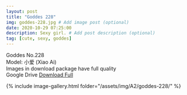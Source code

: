 ```yaml
---
layout: post
title: "Goddes 228"
img: goddes-228.jpg # Add image post (optional)
date: 2020-10-29 07:25:00
description: Sexy girl. # Add post description (optional)
tag: [cute, sexy, goddes]
---
```

Goddes No.228  
Model: 小爱 (Xiao Ai)              
Images in download package have full quality                    
Google Drive [Download Full](http://gestyy.com/erzk8K)

{% include image-gallery.html folder="/assets/img/A2/goddes-228/" %}
